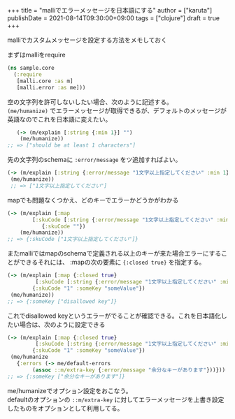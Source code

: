 +++
title = "malliでエラーメッセージを日本語にする"
author = ["karuta"]
publishDate = 2021-08-14T09:30:00+09:00
tags = ["clojure"]
draft = true
+++

malliでカスタムメッセージを設定する方法をメモしておく  

<!--more-->  

まずはmalliをrequire  

```clojure
(ns sample.core
  (:require
   [malli.core :as m]
   [malli.error :as me]))   
```

空の文字列を許可しないしたい場合、次のように記述する。  
`(me/humanize)` でエラーメッセージが取得できるが、デフォルトのメッセージが英語なのでこれを日本語に変えたい。  

```clojure
   (-> (m/explain [:string {:min 1}] "")
    (me/humanize))
;; => ["should be at least 1 characters"]
```

先の文字列のschemaに `:error/message` をツ追加すればよい。  

```clojure
(-> (m/explain [:string {:error/message "1文字以上指定してください" :min 1}] "")
 (me/humanize))
 ;; => ["1文字以上指定してください"]
```

mapでも問題なくつかえ、どのキーでエラーかどうかがわかる  

```clojure
(-> (m/explain [:map
		[:skuCode [:string {:error/message "1文字以上指定してください" :min 1}]]]
	       {:skuCode ""})
    (me/humanize))   
;; => {:skuCode ["1文字以上指定してください"]}
```

またmalliではmapのschemaで定義される以上のキーが来た場合エラーにすることができるそれには、  :mapの次の要素に `{:closed true}` を指定する。  

```clojure
(-> (m/explain [:map {:closed true}
	     [:skuCode [:string {:error/message "1文字以上指定してください" :min 1}]]]
	    {:skuCode "1" :someKey "someValue"})
 (me/humanize))
;; => {:someKey ["disallowed key"]}
```

これでdisallowed keyというエラーがでることが確認できる。これを日本語化したい場合は、次のように設定できる  

```clojure
(-> (m/explain [:map {:closed true}
	     [:skuCode [:string {:error/message "1文字以上指定してください" :min 1}]]]
	    {:skuCode "1" :someKey "someValue"})
 (me/humanize
   {:errors (-> me/default-errors
		(assoc ::m/extra-key {:error/message "余分なキーがあります"}))}))
;; => {:someKey ["余分なキーがあります"]}
```

me/humanizeでオプション設定をおこなう。  
defaultのオプションの `::m/extra-key` に対してエラーメッセージを上書き設定したものをオプションとして利用してる。
